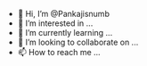 - 👋 Hi, I’m @Pankajisnumb
- 👀 I’m interested in ...
- 🌱 I’m currently learning ...
- 💞️ I’m looking to collaborate on ...
- 📫 How to reach me ...

<!---
Pankajisnumb/Pankajisnumb is a ✨ special ✨ repository because its `README.md` (this file) appears on your GitHub profile.
You can click the Preview link to take a look at your changes.
--->
